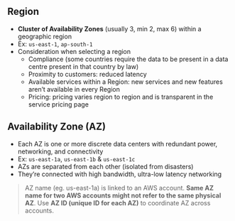 ## Region

- **Cluster of Availability Zones** (usually 3, min 2, max 6) within a geographic region
- Ex: `us-east-1`, `ap-south-1`
- Consideration when selecting a region
    - Compliance (some countries require the data to be present in a data centre present in that country by law)
    - Proximity to customers: reduced latency
    - Available services within a Region: new services and new features aren’t available in every Region
    - Pricing: pricing varies region to region and is transparent in the service pricing page

## Availability Zone (AZ)

- Each AZ is one or more discrete data centers with redundant power, networking, and connectivity
- Ex: `us-east-1a`, `us-east-1b` & `us-east-1c`
- AZs are separated from each other (isolated from disasters)
- They’re connected with high bandwidth, ultra-low latency networking

> AZ name (eg. us-east-1a) is linked to an AWS account. **Same AZ name for two AWS accounts might not refer to the same physical AZ**. Use **AZ ID (unique ID for each AZ)** to coordinate AZ across accounts.